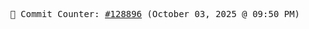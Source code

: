 <p align="center">
    <samp>
        📮 Commit Counter: <a href="https://github.com/Javascript-void0/Javascript-void0/commits/main">#128896</a> (October 03, 2025 @ 09:50 PM)
    </samp>
</p>
